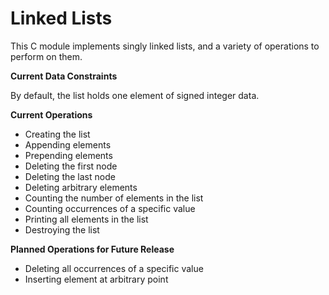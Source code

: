 # Linked Lists

This C module implements singly linked lists, and a variety of operations to perform on them. 

**Current Data Constraints**

By default, the list holds one element of signed integer data. 

**Current Operations**

- Creating the list
- Appending elements
- Prepending elements
- Deleting the first node
- Deleting the last node
- Deleting arbitrary elements
- Counting the number of elements in the list
- Counting occurrences of a specific value
- Printing all elements in the list
- Destroying the list

**Planned Operations for Future Release**

- Deleting all occurrences of a specific value
- Inserting element at arbitrary point
